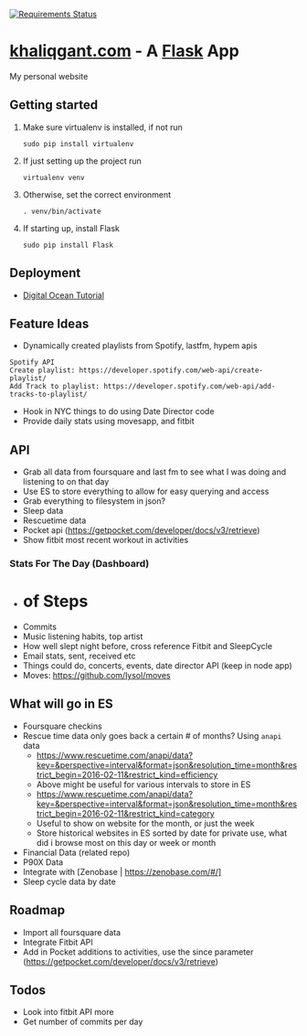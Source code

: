 [![Requirements Status](https://requires.io/github/khaliqgant/khaliqgant/requirements.svg?branch=master)](https://requires.io/github/khaliqgant/khaliqgant/requirements/?branch=master)

[khaliqgant.com](http://khaliqgant.com) - A [Flask](http://flask.pocoo.org/docs/0.10/) App
=====

My personal website

## Getting started
1. Make sure virtualenv is installed, if not run
    ```
    sudo pip install virtualenv
    ```
2. If just setting up the project run
    ```
    virtualenv venv
    ```
3. Otherwise, set the correct environment
    ```
    . venv/bin/activate
    ```
4. If starting up, install Flask
    ```
    sudo pip install Flask
    ```

## Deployment
* [Digital Ocean Tutorial](https://www.digitalocean.com/community/tutorials/how-to-deploy-a-flask-application-on-an-ubuntu-vps)


## Feature Ideas
* Dynamically created playlists from Spotify, lastfm, hypem apis
```
Spotify API
Create playlist: https://developer.spotify.com/web-api/create-playlist/
Add Track to playlist: https://developer.spotify.com/web-api/add-tracks-to-playlist/
```
* Hook in NYC things to do using Date Director code
* Provide daily stats using movesapp, and fitbit

## API
* Grab all data from foursquare and last fm to see what I was doing and listening
to on that day
* Use ES to store everything to allow for easy querying and access
* Grab everything to filesystem in json?
* Sleep data
* Rescuetime data
* Pocket api (https://getpocket.com/developer/docs/v3/retrieve)
* Show fitbit most recent workout in activities

### Stats For The Day (Dashboard)
* # of Steps
* Commits
* Music listening habits, top artist
* How well slept night before, cross reference Fitbit and SleepCycle
* Email stats, sent, received etc
* Things could do, concerts, events, date director API (keep in node app)
* Moves: https://github.com/lysol/moves

## What will go in ES
* Foursquare checkins
* Rescue time data only goes back a certain # of months? Using `anapi` data
    * https://www.rescuetime.com/anapi/data?key=&perspective=interval&format=json&resolution_time=month&restrict_begin=2016-02-11&restrict_kind=efficiency
    * Above might be useful for various intervals to store in ES
    * https://www.rescuetime.com/anapi/data?key=&perspective=interval&format=json&resolution_time=month&restrict_begin=2016-02-11&restrict_kind=category
    * Useful to show on website for the month, or just the week
    * Store historical websites in ES sorted by date for private use, what did i browse most on this day
    or week or month
* Financial Data (related repo)
* P90X Data
* Integrate with [Zenobase | https://zenobase.com/#/]
* Sleep cycle data by date

## Roadmap
* Import all foursquare data
* Integrate Fitbit API
* Add in Pocket additions to activities, use the since parameter (https://getpocket.com/developer/docs/v3/retrieve)

## Todos
* Look into fitbit API more
* Get number of commits per day
